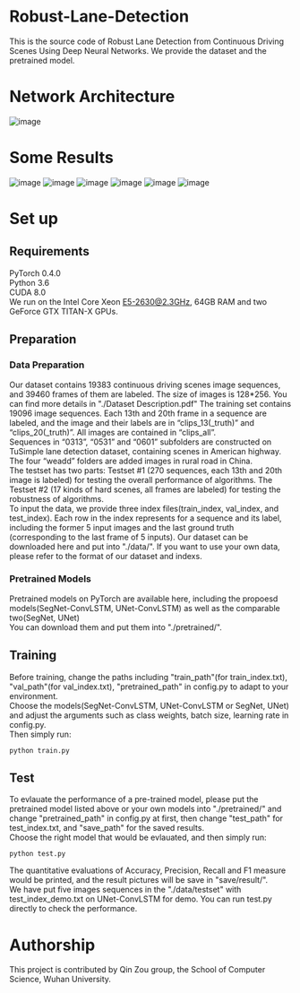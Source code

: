 # Robust-Lane-Detection
This is the source code of Robust Lane Detection from Continuous Driving Scenes Using Deep Neural Networks. We provide the dataset and the pretrained model.

# Network Architecture
![image](https://github.com/qinnzou/Robust-Lane-Detection/blob/master/LaneDetectionCode/save/result/network.png)
# Some Results
![image](https://github.com/qinnzou/Robust-Lane-Detection/blob/master/LaneDetectionCode/save/result/1_data.jpg)
![image](https://github.com/qinnzou/Robust-Lane-Detection/blob/master/LaneDetectionCode/save/result/2_data.jpg)
![image](https://github.com/qinnzou/Robust-Lane-Detection/blob/master/LaneDetectionCode/save/result/3_data.jpg)
![image](https://github.com/qinnzou/Robust-Lane-Detection/blob/master/LaneDetectionCode/save/result/1_pred.jpg)
![image](https://github.com/qinnzou/Robust-Lane-Detection/blob/master/LaneDetectionCode/save/result/2_pred.jpg)
![image](https://github.com/qinnzou/Robust-Lane-Detection/blob/master/LaneDetectionCode/save/result/3_pred.jpg)
# Set up
## Requirements
PyTorch 0.4.0  
Python 3.6  
CUDA 8.0  
We run on the Intel Core Xeon E5-2630@2.3GHz, 64GB RAM and two GeForce GTX TITAN-X GPUs.

## Preparation
### Data Preparation
Our dataset contains 19383 continuous driving scenes image sequences, and 39460 frames of them are labeled. The size of images is 128*256. You can find more details in "./Dataset Description.pdf"
The training set contains 19096 image sequences. Each 13th and 20th frame in a sequence are labeled, and the image and their labels are in “clips_13(_truth)” and “clips_20(_truth)”. All images are contained in “clips_all”.  
Sequences in “0313”, “0531” and “0601” subfolders are constructed on TuSimple lane detection dataset, containing scenes in American highway. The four “weadd” folders are added images in rural road in China.  
The testset has two parts: Testset #1 (270 sequences, each 13th and 20th image is labeled) for testing the overall performance of algorithms. The Testset #2 (17 kinds of hard scenes, all frames are labeled) for testing the robustness of algorithms.   
To input the data, we provide three index files(train_index, val_index, and test_index). Each row in the index represents for a sequence and its label, including the former 5 input images and the last ground truth (corresponding to the last frame of 5 inputs).
Our dataset can be downloaded here and put into "./data/". If you want to use your own data, please refer to the format of our dataset and indexs.

### Pretrained Models
Pretrained models on PyTorch are available here, including the propoesd models(SegNet-ConvLSTM, UNet-ConvLSTM) as well as the comparable two(SegNet, UNet)  
You can download them and put them into "./pretrained/".

## Training
Before training, change the paths including "train_path"(for train_index.txt), "val_path"(for val_index.txt), "pretrained_path" in config.py to adapt to your environment.  
Choose the models(SegNet-ConvLSTM, UNet-ConvLSTM or SegNet, UNet) and adjust the arguments such as class weights, batch size, learning rate in config.py.  
Then simply run:  
```
python train.py
```

## Test
To evlauate the performance of a pre-trained model, please put the pretrained model listed above or your own models into "./pretrained/" and change "pretrained_path" in config.py at first, then change "test_path" for test_index.txt, and "save_path" for the saved results.   
Choose the right model that would be evlauated, and then simply run:  
```
python test.py
```
The quantitative evaluations of Accuracy, Precision, Recall and  F1 measure would be printed, and the result pictures will be save in "save/result/".  
We have put five images sequences in the "./data/testset" with test_index_demo.txt on UNet-ConvLSTM for demo. You can run test.py directly to check the performance.

# Authorship
This project is contributed by Qin Zou group, the School of Computer Science, Wuhan University.
